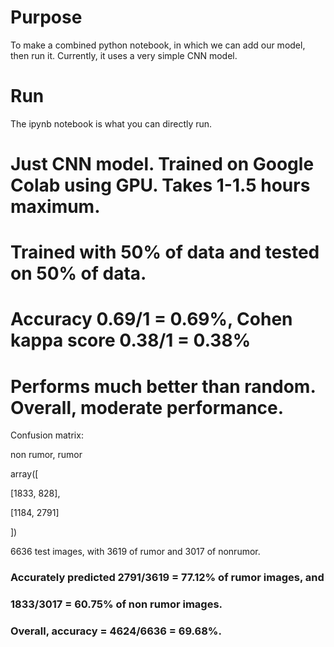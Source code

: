 # Purpose

To make a combined python notebook, in which we can add our model, then run it.
Currently, it uses a very simple CNN model.

# Run
The ipynb notebook is what you can directly run.

# Just CNN model. Trained on Google Colab using GPU. Takes 1-1.5 hours maximum.

# Trained with 50% of data and tested on 50% of data.

# Accuracy 0.69/1 = 0.69%, Cohen kappa score 0.38/1 = 0.38%

# Performs much better than random. Overall, moderate performance.

Confusion matrix:

non rumor, rumor

array([

[1833,  828],

[1184, 2791]
       
])

6636 test images, with 3619 of rumor and 3017 of nonrumor.

### Accurately predicted  2791/3619 = 77.12% of rumor images, and 

### 1833/3017 = 60.75% of non rumor images.

### Overall, accuracy = 4624/6636 = 69.68%.
